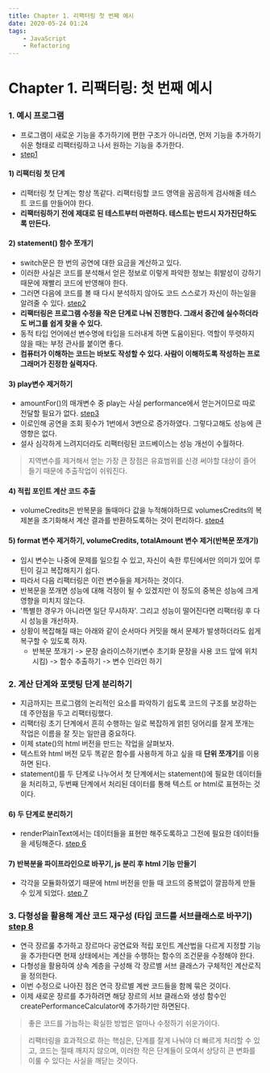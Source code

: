 ```yaml
---
title: Chapter 1. 리팩터링 첫 번째 예시
date: 2020-05-24 01:24
tags: 
    - JavaScript
    - Refactoring
---
```

# Chapter 1. 리팩터링: 첫 번째 예시
### 1. 예시 프로그램
- 프로그램이 새로운 기능을 추가하기에 편한 구조가 아니라면, 먼저 기능을 추가하기 쉬운 형태로 리팩터링하고 나서 원하는 기능을 추가한다.
- [step1](step1.js)

#### 1) 리팩터링 첫 단계
- 리팩터링 첫 단계는 항상 똑같다. 리팩터링할 코드 영역을 꼼곰하게 검사해줄 테스트 코드를 만들어야 한다.
- **리팩터링하기 전에 제대로 된 테스트부터 마련하다. 테스트는 반드시 자가진단하도록 만든다.**

#### 2) statement() 함수 쪼개기
- switch문은 한 번의 공연에 대한 요금을 계산하고 있다.
- 이러한 사실은 코드를 분석해서 얻은 정보로 이렇게 파악한 정보는 휘발성이 강하기 때문에 재빨리 코드에 반영해야 한다.
- 그러면 다음에 코드를 볼 때 다시 분석하지 않아도 코드 스스로가 자신이 하는일을 알려줄 수 있다. [step2](step2.js)
- **리팩터링은 프로그램 수정을 작은 단계로 나눠 진행한다. 그래서 중간에 실수하더라도 버그를 쉽게 찾을 수 있다.**
- 동적 타입 언어에선 변수명에 타입을 드러내게 하면 도움이된다. 역할이 뚜렷하지 않을 때는 부정 관사를 붙이면 좋다.
- **컴퓨터가 이해하는 코드는 바보도 작성할 수 있다. 사람이 이해하도록 작성하는 프로그래머가 진정한 실력자다.**

#### 3) play변수 제거하기
- amountFor()의 매개변수 중 play는 사실 performance에서 얻는거이므로 따로 전달할 필요가 없다. [step3](step3.js)
- 이로인해 공연을 조회 횟수가 1번에서 3번으로 증가하였다. 그렇다고해도 성능에 큰 영향은 없다.
- 설사 심각하게 느려지더라도 리팩터링된 코드베이스는 성능 개선이 수월하다.

> 지역변수를 제거해서 얻는 가장 큰 장점은 유효범위를 신경 써야할 대상이 즐어들기 때문에 추출작업이 쉬워진다.

#### 4) 적립 포인트 계산 코드 추출
- volumeCredits은 반복문을 돌때마다 값을 누적해야하므로 volumesCredits의 복제본을 초기화해서 계산 결과를 반환하도록하는 것이 편리하다. [step4](step4.js)

#### 5) format 변수 제거하기, volumeCredits, totalAmount 변수 제거(반복문 쪼개기)
- 임시 변수는 나중에 문제를 일으킬 수 있고, 자신이 속한 루틴에서만 의미가 있어 루틴이 길고 복잡해지기 쉽다. 
- 따라서 다음 리팩터링은 이런 변수들을 제거하는 것이다.
- 반복문을 쪼개면 성능에 대해 걱정이 될 수 있겠지만 이 정도의 중복은 성능에 크게 영향을 미치지 않는다.
- '특별한 경우가 아니라면 일단 무시하자'. 그리고 성능이 떨어진다면 리팩터링 후 다시 성능을 개선하자.
- 상황이 복잡해질 때는 아래와 같이 순서마다 커밋을 해서 문제가 발생하더라도 쉽게 복구할 수 있도록 하자.
    - 반복문 쪼개기 -> 문장 슬라이스하기(변수 초기화 문장을 사용 코드 앞에 위치 시킴) -> 함수 추출하기 -> 변수 인라인 하기

### 2. 계산 단계와 포맷팅 단계 분리하기
- 지금까지는 프로그램의 논리적인 요소를 파악하기 쉽도록 코드의 구조를 보강하는데 주안점을 두고 리팩터링했다.
- 리팩터링 초기 단계에서 흔히 수행하는 일로 복잡하게 얽힌 덩어리를 잘게 쪼개는 작업은 이름을 잘 짓는 일만큼 중요하다.
- 이제 state()의 html 버전을 만드는 작업을 살펴보자.
- 텍스트와 html 버전 모두 똑같은 함수를 사용하게 하고 싶을 때 **단위 쪼개기**를 이용하면 된다.
- statement()를 두 단계로 나누어서 첫 단계에서는 statement()에 필요한 데이터들을 처리하고, 두번째 단계에서 처리된 데이터를 통해 텍스트 or html로 표현하는 것이다.

#### 6) 두 단계로 분리하기
- renderPlainText에서는 데이터들을 표현만 해주도록하고 그전에 필요한 데이터들을 세팅해준다. [step 6](step6.js)

#### 7) 반복분을 파이프라인으로 바꾸기, js 분리 후 html 기능 만들기
- 각각을 모듈화하였기 때문에 html 버전을 만들 때 코드의 중복없이 깔끔하게 만들 수 있게 되었다. [step 7](step7)

### 3. 다형성을 활용해 계산 코드 재구성 (타입 코드를 서브클래스로 바꾸기) [step 8](step8)
- 연극 장르룰 추가하고 장르마다 공연료와 적립 포인트 계산법을 다르게 지정할 기능을 추가한다면 현재 상태에서는 계산을 수행하는 함수의 조건문을 수정해야 한다.
- 다형성을 활용하여 상속 계층을 구성해 각 장르별 서브 클래스가 구체적인 계산로직을 정의한다.
- 이번 수정으로 나아진 점은 연극 장르별 계싼 코드들을 함께 묶은 것이다.
- 이제 새로운 장르를 추가하려면 해당 장르의 서브 클래스와 생성 함수인 createPerformanceCalculator에 추가하기만 하면된다.

> 좋은 코드를 가늠하는 확실한 방법은 얼마나 수정하기 쉬운가이다.

> 리팩터링을 효과적으로 하는 핵심은, 단계를 잘게 나눠야 더 빠르게 처리할 수 있고, 코드는 절때 깨지지 않으며, 이러한 작은 단계들이 모여서 상당히 큰 변화를 이룰 수 있다는 사실을 깨닫는 것이다.